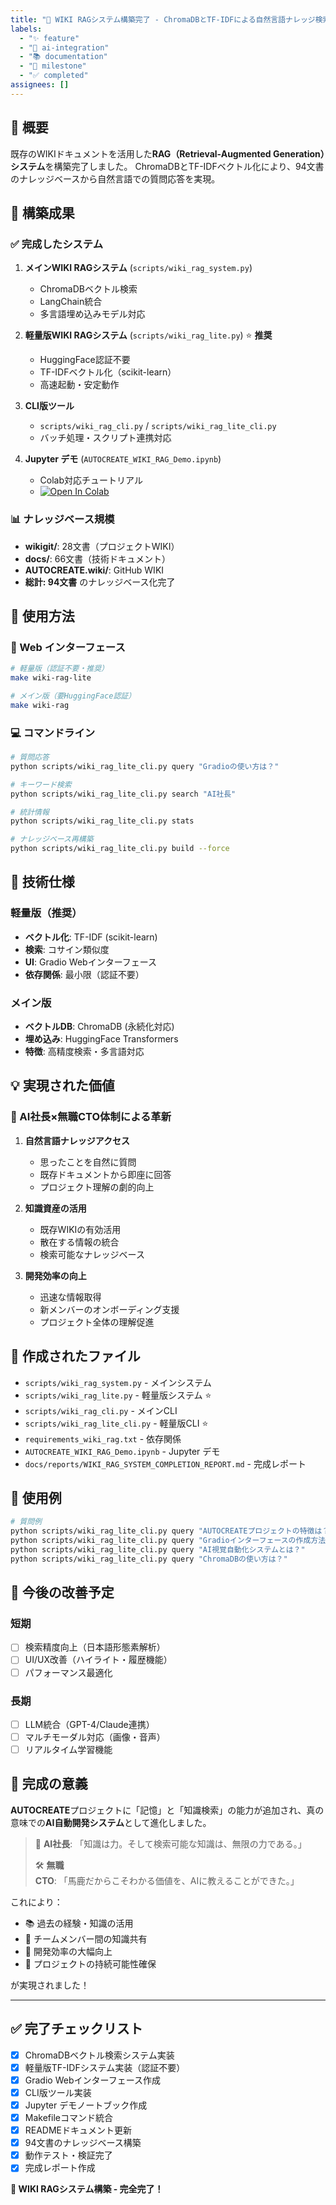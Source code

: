 ```yaml
---
title: "🧠 WIKI RAGシステム構築完了 - ChromaDBとTF-IDFによる自然言語ナレッジ検索"
labels:
  - "✨ feature"
  - "🤖 ai-integration"
  - "📚 documentation"
  - "🎯 milestone"
  - "✅ completed"
assignees: []
---
```


## 🎯 概要

既存のWIKIドキュメントを活用した**RAG（Retrieval-Augmented Generation）システム**を構築完了しました。
ChromaDBとTF-IDFベクトル化により、94文書のナレッジベースから自然言語での質問応答を実現。

## 🌟 構築成果

### ✅ 完成したシステム

1. **メインWIKI RAGシステム** (`scripts/wiki_rag_system.py`)
   - ChromaDBベクトル検索
   - LangChain統合
   - 多言語埋め込みモデル対応

2. **軽量版WIKI RAGシステム** (`scripts/wiki_rag_lite.py`) ⭐ **推奨**
   - HuggingFace認証不要
   - TF-IDFベクトル化（scikit-learn）
   - 高速起動・安定動作

3. **CLI版ツール**
   - `scripts/wiki_rag_cli.py` / `scripts/wiki_rag_lite_cli.py`
   - バッチ処理・スクリプト連携対応

4. **Jupyter デモ** (`AUTOCREATE_WIKI_RAG_Demo.ipynb`)
   - Colab対応チュートリアル
   - [![Open In Colab](https://colab.research.google.com/assets/colab-badge.svg)](https://colab.research.google.com/github/USERNAME/AUTOCREATE/blob/main/AUTOCREATE_WIKI_RAG_Demo.ipynb)

### 📊 ナレッジベース規模

- **wikigit/**: 28文書（プロジェクトWIKI）
- **docs/**: 66文書（技術ドキュメント）
- **AUTOCREATE.wiki/**: GitHub WIKI
- **総計: 94文書** のナレッジベース化完了

## 🚀 使用方法

### 📱 Web インターフェース
```bash
# 軽量版（認証不要・推奨）
make wiki-rag-lite

# メイン版（要HuggingFace認証）
make wiki-rag
```

### 💻 コマンドライン
```bash
# 質問応答
python scripts/wiki_rag_lite_cli.py query "Gradioの使い方は？"

# キーワード検索
python scripts/wiki_rag_lite_cli.py search "AI社長"

# 統計情報
python scripts/wiki_rag_lite_cli.py stats

# ナレッジベース再構築
python scripts/wiki_rag_lite_cli.py build --force
```

## 🔧 技術仕様

### 軽量版（推奨）
- **ベクトル化**: TF-IDF (scikit-learn)
- **検索**: コサイン類似度
- **UI**: Gradio Webインターフェース
- **依存関係**: 最小限（認証不要）

### メイン版
- **ベクトルDB**: ChromaDB (永続化対応)
- **埋め込み**: HuggingFace Transformers
- **特徴**: 高精度検索・多言語対応

## 💡 実現された価値

### 🤖 AI社長×無職CTO体制による革新

1. **自然言語ナレッジアクセス**
   - 思ったことを自然に質問
   - 既存ドキュメントから即座に回答
   - プロジェクト理解の劇的向上

2. **知識資産の活用**
   - 既存WIKIの有効活用
   - 散在する情報の統合
   - 検索可能なナレッジベース

3. **開発効率の向上**
   - 迅速な情報取得
   - 新メンバーのオンボーディング支援
   - プロジェクト全体の理解促進

## 📁 作成されたファイル

- `scripts/wiki_rag_system.py` - メインシステム
- `scripts/wiki_rag_lite.py` - 軽量版システム ⭐
- `scripts/wiki_rag_cli.py` - メインCLI
- `scripts/wiki_rag_lite_cli.py` - 軽量版CLI ⭐
- `requirements_wiki_rag.txt` - 依存関係
- `AUTOCREATE_WIKI_RAG_Demo.ipynb` - Jupyter デモ
- `docs/reports/WIKI_RAG_SYSTEM_COMPLETION_REPORT.md` - 完成レポート

## 🎯 使用例

```bash
# 質問例
python scripts/wiki_rag_lite_cli.py query "AUTOCREATEプロジェクトの特徴は？"
python scripts/wiki_rag_lite_cli.py query "Gradioインターフェースの作成方法は？"
python scripts/wiki_rag_lite_cli.py query "AI視覚自動化システムとは？"
python scripts/wiki_rag_lite_cli.py query "ChromaDBの使い方は？"
```

## 🔄 今後の改善予定

### 短期
- [ ] 検索精度向上（日本語形態素解析）
- [ ] UI/UX改善（ハイライト・履歴機能）
- [ ] パフォーマンス最適化

### 長期
- [ ] LLM統合（GPT-4/Claude連携）
- [ ] マルチモーダル対応（画像・音声）
- [ ] リアルタイム学習機能

## 🎊 完成の意義

**AUTOCREATE**プロジェクトに「記憶」と「知識検索」の能力が追加され、真の意味での**AI自動開発システム**として進化しました。

> 💭 **AI社長**: 「知識は力。そして検索可能な知識は、無限の力である。」
> 
> 🛠️ **無職CTO**: 「馬鹿だからこそわかる価値を、AIに教えることができた。」

これにより：
- 📚 過去の経験・知識の活用
- 🤝 チームメンバー間の知識共有  
- 🚀 開発効率の大幅向上
- 🌟 プロジェクトの持続可能性確保

が実現されました！

---

## ✅ 完了チェックリスト

- [x] ChromaDBベクトル検索システム実装
- [x] 軽量版TF-IDFシステム実装（認証不要）
- [x] Gradio Webインターフェース作成
- [x] CLI版ツール実装
- [x] Jupyter デモノートブック作成
- [x] Makefileコマンド統合
- [x] READMEドキュメント更新
- [x] 94文書のナレッジベース構築
- [x] 動作テスト・検証完了
- [x] 完成レポート作成

**🎉 WIKI RAGシステム構築 - 完全完了！**
